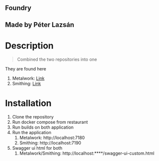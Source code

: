 ## Foundry
## Made by Péter Lazsán

# Description
> Combined the two repositories into one

They are found here
1. Metalwork: [Link](https://github.com/Lazsosz/metalwork)
2. Smithing: [Link](https://github.com/Lazsosz/smithing)

# Installation

1. Clone the repository
2. Run docker compose from restaurant
3. Run builds on both application
4. Run the application
   1. Metalwork: http://localhost:7180
   2. Smithing: http://localhost:7190
5. Swagger ui html for both
   1. Metalwork/Smithing: http://localhost:****/swagger-ui-custom.html